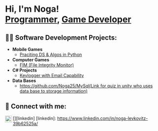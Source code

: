 <h1>Hi, I'm Noga! <br/><a href="https://github.com/Noga25">Programmer</a>, <a href="https://www.linkedin.com/in/noga-levkovitz-39b62525a/">Game Developer</a> </a></h1>

<h2>👨‍💻 Software Development Projects:</h2>

- <b>Mobile Games</b>
  - [Praciting DS & Algos in Python](Link)
- <b>Computer Games</b>
  - [FIM (File Integrity Monitor)](Link)
- <b>C# Projects</b>
  - [Keylogger with Email Capability](Link)
- <b>Data Bases </b>
  - [https://github.com/Noga25/MySql(Link for quiz in unity who uses data base to storage information)](Link)

<h2> 🤳 Connect with me:</h2>

[<img align="left" width="22px" src="[https://cdn.jsdelivr.net/npm/simple-icons@v3/icons/linkedin.svg](https://www.linkedin.com/in/noga-levkovitz-39b62525a/)" />][linkedin]
[linkedin]: https://www.linkedin.com/in/noga-levkovitz-39b62525a/

<!--
**joshmadakor1/joshmadakor1** is a ✨ _special_ ✨ repository because its `README.md` (this file) appears on your GitHub profile.

Here are some ideas to get you started:

- 🔭 I’m currently working on ...
- 🌱 I’m currently learning ...
- 👯 I’m looking to collaborate on ...
- 🤔 I’m looking for help with ...
- 💬 Ask me about ...
- 📫 How to reach me: ...
- 😄 Pronouns: ...
- ⚡ Fun fact: ...
-->
